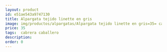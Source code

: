 ```yaml
---
layout: product
id: e51ae543a9747130
title: Alpargata tejido linette en gris
image: img/productos/alpargatas/Alpargata tejido linette en gris=35= cabrera caballero.webp
price: 35
tags:  cabrera caballero
description: 
order: 0
---
```

